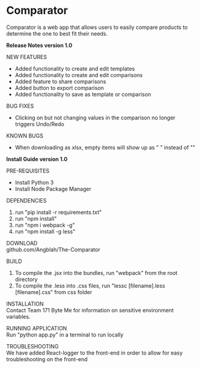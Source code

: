 # Comparator

Comparator is a web app that allows users to easily compare products to determine the one to best fit their needs.

<b>Release Notes version 1.0</b>

NEW FEATURES<br>
  * Added functionality to create and edit templates<br>
  * Added functionality to create and edit comparisons<br>
  * Added feature to share comparisons<br>
  * Added button to export comparison<br>
  * Added functionality to save as template or comparison<br>
  
BUG FIXES<br>
  * Clicking on but not changing values in the comparison no longer triggers Undo/Redo<br>

KNOWN BUGS<br>
  * When downloading as xlsx, empty items will show up as " " instead of ""<br>

<b>Install Guide version 1.0</b><br>

PRE-REQUISITES<br>
  * Install Python 3<br>
  * Install Node Package Manager<br>

DEPENDENCIES<br>
1. run "pip install -r requirements.txt"<br>
2. run "npm install"<br>
3. run "npm i webpack -g"<br>
4. run "npm install -g less"<br>

DOWNLOAD<br>
  github.com/Angblah/The-Comparator<br>

BUILD<br>
 1. To compile the .jsx into the bundles, run "webpack" from the root directory<br>
 2. To compile the .less into .css files, run "lessc [filename].less [filename].css" from css folder<br>
  
INSTALLATION<br>
  Contact Team 171 Byte Me for information on sensitive environment variables.<br>
  
RUNNING APPLICATION<br>
  Run "python app.py" in a terminal to run locally<br>

TROUBLESHOOTING<br>
  We have added React-logger to the front-end in order to allow for easy troubleshooting on the front-end
  

